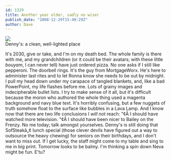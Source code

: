 ```yaml
---
id: 1329
title: Another year older, sadly no wiser
publish_date: "2008-12-29T15:49:29Z"
author: Dave
---
```

![](http://www.flagstafffrenzy.org/wp-content/uploads/2008/12/prechewed.jpg)  
Denny's: a clean, well-lighted place

It's 2030, give or take, and I'm on my death bed. The whole family is there with me, and my grandchildren (or it could be their avatars; with these little _bouyam_, I can never tell) have just ordered pizza. No one asks if I still like pepperoni. The doorbell rings. It's the guy from MortgageWorx. He's here to administer last rites and to let Ronna know she needs to be out by midnight. I pull my head down under my carapace of tangled blankets, and, like a bad PowerPoint, my life flashes before me. Lots of grainy images and indecipherable bullet lists. I try to make sense of it all, but it's difficult because the moron who authored the whole thing used a magenta background and navy blue text. It's horribly confusing, but a few nuggets of truth somehow float to the surface like bubbles in a Lava Lamp. And I know now that there are two life conclusions I _will not_ reach: "¢Â I should have watched more television. "¢Â I should have been nicer to Bailey on the Frenzy. No me today; talk amongst yourselves. Denny's is still doing that SofSteakâ„¢ lunch special (those clever devils have figured out a way to outsource the heavy chewing) for seniors on their birthdays, and I don't want to miss out. If I get lucky, the staff might come to my table and sing to me in big print. Tomorrow looks to be balmy. I'm thinking a spin down Neva might be fun. E'tu?

